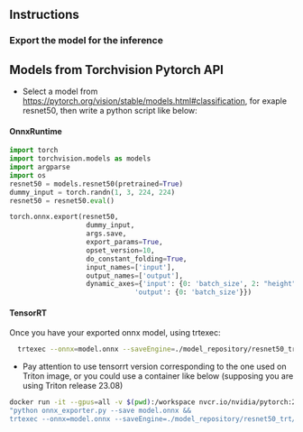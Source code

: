 ## Instructions

### Export the model for the inference
## Models from Torchvision Pytorch API

* Select a model from https://pytorch.org/vision/stable/models.html#classification, for exaple resnet50, then write a python script like below:

#### OnnxRuntime
 ```python
import torch
import torchvision.models as models
import argparse
import os
resnet50 = models.resnet50(pretrained=True)
dummy_input = torch.randn(1, 3, 224, 224)
resnet50 = resnet50.eval()

torch.onnx.export(resnet50,
                    dummy_input,
                    args.save,
                    export_params=True,
                    opset_version=10,
                    do_constant_folding=True,
                    input_names=['input'],
                    output_names=['output'],
                    dynamic_axes={'input': {0: 'batch_size', 2: "height", 3: 'width'},
                                'output': {0: 'batch_size'}})
  ```

 #### TensorRT
 Once you have your exported onnx model, using trtexec:
 ```bash
   trtexec --onnx=model.onnx --saveEngine=./model_repository/resnet50_trt/1/model.plan --explicitBatch --minShapes=input:1x3x224x224 --optShapes=input:1x3x224x224 --maxShapes=input:256x3x224x224

  ```

  * Pay attention to use tensorrt version corresponding to the one used on Triton image, or you could use a container like below (supposing you are using Triton release 23.08)
   ```bash
  docker run -it --gpus=all -v $(pwd):/workspace nvcr.io/nvidia/pytorch:23.08-py3 /bin/bash -cx \
  "python onnx_exporter.py --save model.onnx &&
   trtexec --onnx=model.onnx --saveEngine=./model_repository/resnet50_trt/1/model.plan --explicitBatch --minShapes=input:1x3x224x224 --optShapes=input:1x3x224x224 --maxShapes=input:256x3x224x224 --fp16 
  ```  